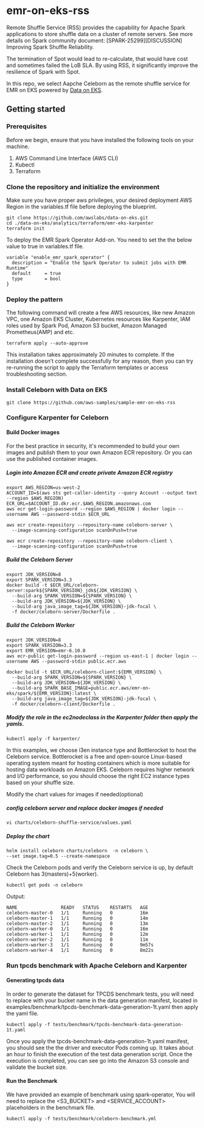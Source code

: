 # emr-on-eks-rss

Remote Shuffle Service (RSS) provides the capability for Apache Spark applications to store shuffle data on a cluster of remote servers. See more details on Spark community document: [SPARK-25299][DISCUSSION] Improving Spark Shuffle Reliability.

The termination of Spot would lead to re-calculate, that would have cost and sometimes failed the LoB SLA. By using RSS, it significantly improve the resilience of Spark with Spot.

In this repo, we select Aapche Celeborn as the remote shuffle service for EMR on EKS powered by [Data on EKS](https://awslabs.github.io/data-on-eks/).


## Getting started

### Prerequisites

Before we begin, ensure that you have installed the following tools on your machine.

1. AWS Command Line Interface (AWS CLI)
2. Kubectl
3. Terraform

### Clone the repository and initialize the environment

Make sure you have proper aws privileges, your desired deployment AWS Region in the variables.tf file before deploying the blueprint. 
```shell
git clone https://github.com/awslabs/data-on-eks.git
cd ./data-on-eks/analytics/terraform/emr-eks-karpenter
terraform init
```

To deploy the EMR Spark Operator Add-on. You need to set the the below value to true in variables.tf file.
```shell
variable "enable_emr_spark_operator" {
  description = "Enable the Spark Operator to submit jobs with EMR Runtime"
  default     = true
  type        = bool
}
```

### Deploy the pattern

The following command will create a few AWS resources, like new Amazon VPC, one Amazon EKS Cluster, Kubernetes resources like Karpenter, IAM roles used by Spark Pod, Amazon S3 bucket, Amazon Managed Prometheus(AMP) and etc.
```shell
terraform apply --auto-approve
```
This installation takes approximately 20 minutes to complete. If the installation doesn’t complete successfully for any reason, then you can try re-running the script to apply the Terraform templates or access troubleshooting section.


### Install Celeborn with Data on EKS

```shell
git clone https://github.com/aws-samples/sample-emr-on-eks-rss
```

### Configure Karpenter for Celeborn


#### Build Docker images

For the best practice in security, it's recommended to build your own images and publish them to your own Amazon ECR repository. Or you can use the published container images.


##### Login into Amazon ECR and create private Amazon ECR registry

```shell
export AWS_REGION=us-west-2
ACCOUNT_ID=$(aws sts get-caller-identity --query Account --output text --region $AWS_REGION)
ECR_URL=$ACCOUNT_ID.dkr.ecr.$AWS_REGION.amazonaws.com
aws ecr get-login-password --region $AWS_REGION | docker login --username AWS --password-stdin $ECR_URL

aws ecr create-repository --repository-name celeborn-server \
  --image-scanning-configuration scanOnPush=true
  
aws ecr create-repository --repository-name celeborn-client \
  --image-scanning-configuration scanOnPush=true
```

##### Build the Celeborn Server

```shell
export JDK_VERSION=8 
export SPARK_VERSION=3.3
docker build -t $ECR_URL/celeborn-server:spark${SPARK_VERSION}_jdk${JDK_VERSION} \
  --build-arg SPARK_VERSION=${SPARK_VERSION} \
  --build-arg JDK_VERSION=${JDK_VERSION} \
  --build-arg java_image_tag=${JDK_VERSION}-jdk-focal \
  -f docker/celeborn-server/Dockerfile .
```

##### Build the Celeborn Worker

```shell
export JDK_VERSION=8
export SPARK_VERSION=3.3
export EMR_VERSION=emr-6.10.0
aws ecr-public get-login-password --region us-east-1 | docker login --username AWS --password-stdin public.ecr.aws

docker build -t $ECR_URL/celeborn-client:${EMR_VERSION} \
  --build-arg SPARK_VERSION=${SPARK_VERSION} \
  --build-arg JDK_VERSION=${JDK_VERSION} \
  --build-arg SPARK_BASE_IMAGE=public.ecr.aws/emr-on-eks/spark/${EMR_VERSION}:latest \
  --build-arg java_image_tag=${JDK_VERSION}-jdk-focal \
  -f docker/celeborn-client/Dockerfile .
```

##### Modify the role in the ec2nodeclass in the Karpenter folder then apply the yamls.

```shell
kubectl apply -f karpenter/
```

In this examples, we choose i3en  instance type and Bottlerocket to host the Celeborn service. Bottlerocket is a free and open-source Linux-based operating system meant for hosting containers which is more suitable for hosting data workloads on Amazon EKS. Celeborn requires higher network and I/O performance, so you should choose the right EC2 instance types based on your shuffle size.
 
Modify the chart values for images if needed(optional)

##### config celeborn server and replace docker images if needed
```shell
vi charts/celeborn-shuffle-service/values.yaml
```

##### Deploy the chart

```shell
helm install celeborn charts/celeborn  -n celeborn \
--set image.tag=0.5 --create-namespace 
```

Check the Celeborn pods and verify the Celeborn service is up, by default Celeborn has 3(masters)+5(worker).

```shell
kubectl get pods -n celeborn
```

Output:
```shell
NAME                READY   STATUS    RESTARTS   AGE
celeborn-master-0   1/1     Running   0          16m
celeborn-master-1   1/1     Running   0          14m
celeborn-master-2   1/1     Running   0          13m
celeborn-worker-0   1/1     Running   0          16m
celeborn-worker-1   1/1     Running   0          12m
celeborn-worker-2   1/1     Running   0          11m
celeborn-worker-3   1/1     Running   0          9m57s
celeborn-worker-4   1/1     Running   0          8m22s
```

### Run tpcds benchmark with Apache Celeborn and Karpenter 

#### Generating tpcds data

In order to generate the dataset for TPCDS benchmark tests, you will need to replace <REPLACE-WITH-YOUR-S3BUCKET-NAME> with your bucket name in the data generation manifest, located in examples/benchmark/tpcds-benchmark-data-generation-1t.yaml then apply the yaml file.

```shell
kubectl apply -f tests/benchmark/tpcds-benchmark-data-generation-1t.yaml
```
Once you apply the tpcds-benchmark-data-generation-1t.yaml manifest, you should see the the driver and executor Pods coming up. It takes about an hour to finish the execution of the test data generation script. Once the execution is completed, you can see go into the Amazon S3 console and validate the bucket size.

#### Run the Benchmark

We have provided an example of benchmark using spark-operator, You will need to replace the <S3_BUCKET> and <SERVICE_ACCOUNT> placeholders in the benchmark file.
```shell
kubectl apply -f tests/benchmark/celeborn-benchmark.yml
```
